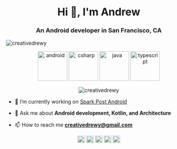 <h1 align="center">Hi 👋, I'm Andrew</h1>
<h3 align="center">An Android developer in San Francisco, CA</h3>
<p align="left"> <img src="https://komarev.com/ghpvc/?username=creativedrewy" alt="creativedrewy" /> </p>

<p align="center">
  <img src="https://konpa.github.io/devicon/devicon.git/icons/android/android-original-wordmark.svg" alt="android" width="80" height="80"/> 
  <img src="https://konpa.github.io/devicon/devicon.git/icons/csharp/csharp-original.svg" alt="csharp" width="80" height="80"/> 
  <img src="https://konpa.github.io/devicon/devicon.git/icons/java/java-original-wordmark.svg" alt="java" width="80" height="80"/> 
  <img src="https://konpa.github.io/devicon/devicon.git/icons/typescript/typescript-original.svg" alt="typescript" width="80" height="80"/>
</p>

<p align="center"><img src="https://github-readme-stats.vercel.app/api?username=creativedrewy&show_icons=true" alt="creativedrewy" /></p>

- 🔭  I’m currently working on [Spark Post Android](https://play.google.com/store/apps/details?id=com.adobe.spark.post&hl=en_US)

- 💬  Ask me about **Android development, Kotlin, and Architecture**

- 📫  How to reach me **creativedrewy@gmail.com**

<p align="center">
<a href="https://twitter.com/creativedrewy" target="blank"><img align="center" src="https://cdn.jsdelivr.net/npm/simple-icons@3.0.1/icons/twitter.svg" alt="creativedrewy" height="20" width="20" /></a>
<a href="https://linkedin.com/in/creativedrewy" target="blank"><img align="center" src="https://cdn.jsdelivr.net/npm/simple-icons@3.0.1/icons/linkedin.svg" alt="creativedrewy" height="20" width="20" /></a>
<a href="https://instagram.com/creativedrewy" target="blank"><img align="center" src="https://cdn.jsdelivr.net/npm/simple-icons@3.0.1/icons/instagram.svg" alt="creativedrewy" height="20" width="20" /></a>
<a href="https://www.behance.net/creativedrewy" target="blank"><img align="center" src="https://cdn.jsdelivr.net/npm/simple-icons@3.0.1/icons/behance.svg" alt="creativedrewy" height="20" width="20" /></a>
<a href="https://www.youtube.com/c/creativedrewy" target="blank"><img align="center" src="https://cdn.jsdelivr.net/npm/simple-icons@3.0.1/icons/youtube.svg" alt="creativedrewy" height="20" width="20" /></a>
</p>
